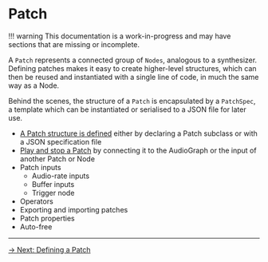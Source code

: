 # Patch

!!! warning
    This documentation is a work-in-progress and may have sections that are missing or incomplete.

A `Patch` represents a connected group of `Nodes`, analogous to a synthesizer. Defining patches makes it easy to create higher-level structures, which can then be reused and instantiated with a single line of code, in much the same way as a Node.

Behind the scenes, the structure of a `Patch` is encapsulated by a `PatchSpec`, a template which can be instantiated or serialised to a JSON file for later use.  

- [A Patch structure is defined](/patch/defining) either by declaring a Patch subclass or with a JSON specification file
- [Play and stop a Patch](/patch/playback) by connecting it to the AudioGraph or the input of another Patch or Node 
- Patch inputs
  - Audio-rate inputs
  - Buffer inputs
  - Trigger node
- Operators 
- Exporting and importing patches
- Patch properties
- Auto-free

---

[→ Next: Defining a Patch](/patch/defining)